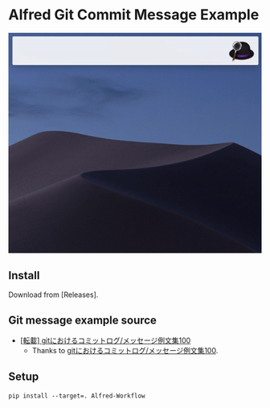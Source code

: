 # Alfred Git Commit Message Example

![Example Gif](assets/example.gif)

## Install

Download from [Releases].

## Git message example source

- [[転載] gitにおけるコミットログ/メッセージ例文集100](https://gist.github.com/mono0926/e6ffd032c384ee4c1cef5a2aa4f778d7)
  - Thanks to [gitにおけるコミットログ/メッセージ例文集100](https://anond.hatelabo.jp/20160725092419).

## Setup

```
pip install --target=. Alfred-Workflow
```
